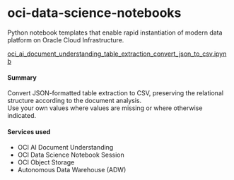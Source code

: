 # oci-data-science-notebooks
Python notebook templates that enable rapid instantiation of modern data platform on Oracle Cloud Infrastructure.

[oci_ai_document_understanding_table_extraction_convert_json_to_csv.ipynb](./oci_ai_document_understanding_table_extraction_convert_json_to_csv.ipynb)
#### Summary
Convert JSON-formatted table extraction to CSV, preserving the relational structure according to the document analysis.\
Use your own values where values are missing or where otherwise indicated.
#### Services used
- OCI AI Document Understanding
- OCI Data Science Notebook Session
- OCI Object Storage
- Autonomous Data Warehouse (ADW)
